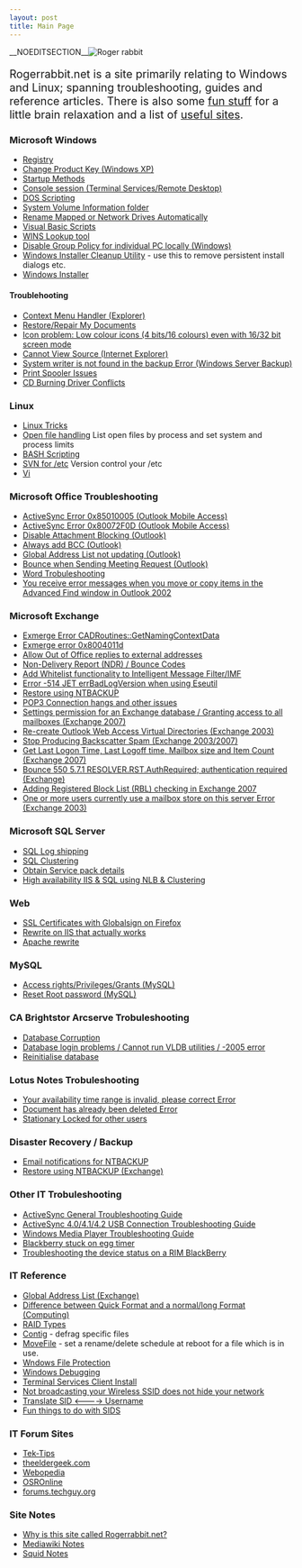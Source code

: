 ```yaml
---
layout: post 
title: Main Page
---
```


\_\_NOEDITSECTION\_\_![Roger rabbit](roger2.gif "fig:Roger rabbit")

<div style="font-size:140%">

Rogerrabbit.net is a site primarily relating to Windows and Linux;
spanning troubleshooting, guides and reference articles. There is also
some [fun stuff](Fun_Stuff "wikilink") for a little brain relaxation and
a list of [useful sites](Useful_Sites "wikilink").

</div>

### Microsoft Windows

-   [Registry](Registry "wikilink")
-   [Change Product Key (Windows
    XP)](Change_Product_Key_(Windows_XP) "wikilink")
-   [Startup Methods](Startup_Methods "wikilink")
-   [Console session (Terminal Services/Remote
    Desktop)](Console_session_(Terminal_Services/Remote_Desktop) "wikilink")
-   [DOS Scripting](DOS_Scripting "wikilink")
-   [System Volume Information
    folder](System_Volume_Information_folder_(Windows) "wikilink")
-   [Rename Mapped or Network Drives
    Automatically](Rename_Mapped_or_Network_Drives_Automatically "wikilink")
-   [Visual Basic Scripts](Visual_Basic_Scripts "wikilink")
-   [WINS Lookup tool](WINS_Lookup_tool "wikilink")
-   [Disable Group Policy for individual PC locally
    (Windows)](Disable_Group_Policy_for_individual_PC_locally_(Windows) "wikilink")
-   [Windows Installer Cleanup
    Utility](http://support.microsoft.com/kb/290301/en-us) - use this to
    remove persistent install dialogs etc.
-   [Windows Installer](http://support.microsoft.com/kb/555175/en-us)

#### Troublehooting

-   [Context Menu Handler
    (Explorer)](Context_Menu_Handler_(Explorer) "wikilink")
-   [Restore/Repair My
    Documents](Restore/Repair_My_Documents_(Windows) "wikilink")
-   [Icon problem: Low colour icons (4 bits/16 colours) even with 16/32
    bit screen
    mode](Icon_problem:_Low_colour_icons_(4_bits/16_colours)_even_with_16/32_bit_screen_mode_(Windows) "wikilink")
-   [Cannot View Source (Internet
    Explorer)](Cannot_View_Source_(Internet_Explorer) "wikilink")
-   [System writer is not found in the backup Error (Windows Server
    Backup)](System_writer_is_not_found_in_the_backup_Error_(Windows_Server_Backup) "wikilink")
-   [Print Spooler Issues](http://support.microsoft.com/kb/324757)
-   [CD Burning Driver
    Conflicts](http://support.microsoft.com/default.aspx?scid=KB;EN-US;q315345&)

### Linux

-   [Linux Tricks](Linux_Tricks "wikilink")
-   [Open file handling](Open_file_handling_(Linux) "wikilink") List
    open files by process and set system and process limits
-   [BASH Scripting](BASH_Scripting "wikilink")
-   [SVN for /etc](SVN_for_/etc "wikilink") Version control your /etc
-   [Vi](Vi "wikilink")

### Microsoft Office Troubleshooting

-   [ActiveSync Error 0x85010005 (Outlook Mobile
    Access)](ActiveSync_Error_0x85010005_(Outlook_Mobile_Access) "wikilink")
-   [ActiveSync Error 0x80072F0D (Outlook Mobile
    Access)](ActiveSync_Error_0x80072F0D_(Outlook_Mobile_Access) "wikilink")
-   [Disable Attachment Blocking
    (Outlook)](Disable_Attachment_Blocking_(Outlook) "wikilink")
-   [Always add BCC (Outlook)](Always_add_BCC_(Outlook) "wikilink")
-   [Global Address List not updating
    (Outlook)](Global_Address_List_not_updating_(Outlook) "wikilink")
-   [Bounce when Sending Meeting Request
    (Outlook)](Bounce_when_Sending_Meeting_Request_(Outlook) "wikilink")
-   [Word Trobuleshooting](http://support.microsoft.com/kb/820919/)
-   [You receive error messages when you move or copy items in the
    Advanced Find window in Outlook
    2002](http://support.microsoft.com/default.aspx?scid=kb;en-us;301415)

### Microsoft Exchange

-   [Exmerge Error
    CADRoutines::GetNamingContextData](Exmerge_Error_CADRoutines::GetNamingContextData_(Exchange) "wikilink")
-   [Exmerge error
    0x8004011d](Exmerge_error_0x8004011d_(Exchange) "wikilink")
-   [Allow Out of Office replies to external
    addresses](Allow_Out_of_Office_replies_to_external_addresses_(Exchange) "wikilink")
-   [Non-Delivery Report (NDR) / Bounce
    Codes](Non-Delivery_Report_(NDR)_/_Bounce_Codes_(Email) "wikilink")
-   [Add Whitelist functionality to Intelligent Message
    Filter/IMF](Add_Whitelist_functionality_to_Intelligent_Message_Filter/IMF_(Exchange) "wikilink")
-   [Error -514 JET errBadLogVersion when using
    Eseutil](Error_-514_JET_errBadLogVersion_when_using_Eseutil_(Exchange) "wikilink")
-   [Restore using
    NTBACKUP](Restore_using_NTBACKUP_(Exchange) "wikilink")
-   [POP3 Connection hangs and other
    issues](POP3_Connection_hangs_and_other_issues_(Exchange) "wikilink")
-   [Settings permission for an Exchange database / Granting access to
    all mailboxes
    (Exchange 2007)](Settings_permission_for_an_Exchange_database_/_Granting_access_to_all_mailboxes_(Exchange_2007) "wikilink")
-   [Re-create Outlook Web Access Virtual Directories
    (Exchange 2003)](Re-create_Outlook_Web_Access_Virtual_Directories_(Exchange_2003) "wikilink")
-   [Stop Producing Backscatter Spam (Exchange
    2003/2007)](Stop_Producing_Backscatter_Spam_(Exchange_2003/2007) "wikilink")
-   [Get Last Logon Time, Last Logoff time, Mailbox size and Item Count
    (Exchange 2007)](Get_Last_Logon_Time,_Last_Logoff_time,_Mailbox_size_and_Item_Count_(Exchange_2007) "wikilink")
-   [Bounce 550 5.7.1 RESOLVER.RST.AuthRequired; authentication required
    (Exchange)](Bounce_550_5.7.1_RESOLVER.RST.AuthRequired;_authentication_required_(Exchange) "wikilink")
-   [Adding Registered Block List (RBL) checking in Exchange
    2007](Adding_Registered_Block_List_(RBL)_checking_in_Exchange_2007 "wikilink")
-   [One or more users currently use a mailbox store on this server
    Error
    (Exchange 2003)](One_or_more_users_currently_use_a_mailbox_store_on_this_server_Error_(Exchange_2003) "wikilink")

### Microsoft SQL Server

-   [SQL Log shipping](SQL_Log_shipping_(Database_Server) "wikilink")
-   [SQL Clustering](SQL_Clustering_(Database_Server) "wikilink")
-   [Obtain Service pack
    details](Obtain_Service_pack_details_(SQL_Server) "wikilink")
-   [High availability IIS & SQL using NLB &
    Clustering](High_availability_IIS_&_SQL_using_NLB_&_Clustering "wikilink")

### Web

-   [SSL Certificates with Globalsign on
    Firefox](SSL_Certificates_with_Globalsign_on_Firefox "wikilink")
-   [Rewrite on IIS that actually
    works](Rewrite_on_IIS_that_actually_works "wikilink")
-   [Apache rewrite](Apache_rewrite "wikilink")

### MySQL

-   [Access rights/Privileges/Grants
    (MySQL)](Access_rights/Privileges/Grants_(MySQL) "wikilink")
-   [Reset Root password
    (MySQL)](Reset_Root_password_(MySQL) "wikilink")

### CA Brightstor Arcserve Trobuleshooting

-   [Database Corruption](Database_Corruption_(Arcserve) "wikilink")
-   [Database login problems / Cannot run VLDB utilities / -2005
    error](Database_login_problems_/_Cannot_run_VLDB_utilities_/_-2005_error_(Arcserve) "wikilink")
-   [Reinitialise database](Reinitialise_database_(Arcserve) "wikilink")

### Lotus Notes Trobuleshooting

-   [Your availability time range is invalid, please correct
    Error](Your_availability_time_range_is_invalid,_please_correct_Error_(Lotus_Notes) "wikilink")
-   [Document has already been deleted
    Error](Document_has_already_been_deleted_Error_(Lotus_Notes) "wikilink")
-   [Stationary Locked for other
    users](Stationary_Locked_for_other_users_(Lotus_Notes) "wikilink")

### Disaster Recovery / Backup

-   [Email notifications for
    NTBACKUP](Email_notifications_for_NTBACKUP "wikilink")
-   [Restore using NTBACKUP
    (Exchange)](Restore_using_NTBACKUP_(Exchange) "wikilink")

### Other IT Trobuleshooting

-   [ActiveSync General Troubleshooting
    Guide](http://www.pocketpcfaq.com/faqs/activesync/initialconfig.htm)
-   [ActiveSync 4.0/4.1/4.2 USB Connection Troubleshooting
    Guide](http://www.microsoft.com/windowsmobile/help/activesync/default.mspx)
-   [Windows Media Player Troubleshooting
    Guide](http://www.zachd.com/pss/pss.html)
-   [Blackberry stuck on egg
    timer](http://blackberryforums.pinstack.com/12976-post7.html)
-   [Troubleshooting the device status on a RIM
    BlackBerry](http://supportcingular.atgnow.com/cng/knowledgebase/KB3218.html)

### IT Reference

-   [Global Address List
    (Exchange)](Global_Address_List_(Exchange) "wikilink")
-   [Difference between Quick Format and a normal/long Format
    (Computing)](Difference_between_Quick_Format_and_a_normal/long_Format_(Computing) "wikilink")
-   [RAID Types](RAID_Types "wikilink")
-   [Contig](http://www.microsoft.com/technet/sysinternals/FileAndDisk/Contig.mspx) -
    defrag specific files
-   [MoveFile](http://www.microsoft.com/technet/sysinternals/FileAndDisk/pendmoves.mspx) -
    set a rename/delete schedule at reboot for a file which is in use.
-   [Wndows File
    Protection](http://support.microsoft.com/kb/222193/EN-US/)
-   [Windows
    Debugging](http://www.microsoft.com/whdc/devtools/debugging/debugstart.mspx)
-   [Terminal Services Client
    Install](http://microsoft.com/windowsxp/pro/downloads/rdclientdl.asp)
-   [Not broadcasting your Wireless SSID does not hide your
    network](http://www.wi-fiplanet.com/tutorials/article.php/3576541)
-   [Translate SID \<\-\-\--\>
    Username](http://www.microsoft.com/technet/scriptcenter/resources/qanda/dec04/hey1203.mspx)
-   [Fun things to do with
    SIDS](http://blogs.msdn.com/larryosterman/archive/2004/09/02/224713.aspx)

### IT Forum Sites

-   [Tek-Tips](http://www.tek-tips.com/)
-   [theeldergeek.com](http://www.theeldergeek.com/)
-   [Webopedia](http://www.webopedia.com/)
-   [OSROnline](http://www.osronline.com/)
-   [forums.techguy.org](http://forums.techguy.org/)

### Site Notes

-   [Why is this site called
    Rogerrabbit.net?](Why_is_this_site_called_Rogerrabbit.net? "wikilink")
-   [Mediawiki Notes](Wiki_Stuff "wikilink")
-   [Squid Notes](Squid_Stuff "wikilink")
